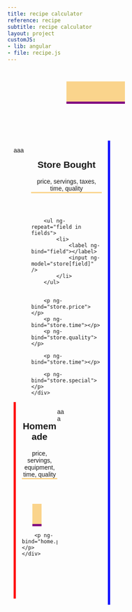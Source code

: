 ```yaml
---
title: recipe calculator
reference: recipe
subtitle: recipe calculator
layout: project
customJS:
- lib: angular
- file: recipe.js
---
```


<style>
@import url(http://fonts.googleapis.com/css?family=Cabin:500,500italic);

body {
	font-family: "Cabin", sans-serif;
	box-sizing: border-box;
	background: url("/lib/img/food.png");
}
.project {
	width: 100%;
	margin: auto;
	font-size: 150%;
	position: relative;
}
input {
	background-color: #FAD48C;
	border: none;
	border-bottom: 5px solid purple;
	padding: 0.75em 0.5em 0.25em;
	font: 1.5em "Cabin";
	width: 33.333333%;
}
ul {
	list-style: none;
}
input:focus {
	outline: none;
	border-bottom-color: white;
}
label {
	position: absolute;
	margin-left: 0.5rem;
	font-size: 75%;
	color: #ADB2B2;
}
.intro {
	text-align: center;
	padding: 2em 0;
}
.half {
	width: 50%;
	float: left;
	padding: 1em;
	min-height: 30em;
}
.notes {
	width: 20%;
}
.store .notes {
	float: left;
}
.homemade .notes {
	float: right;
}
.homemade {
	border-left: 5px solid red;
}
.store {
	border-right: 5px solid blue;
}
.recipe__info {
	width: 80%;
	float: left;
}
.recipe__header {
	border-bottom: 3px solid #FAD48C;
}
.item__name {
	text-align: center;
}
</style>

<div ng-app ng-controller="Recipe">

<header class="intro">
	<input class="item__name" ng-model="name" />
</header>

<div class="half store">
	<div class="notes">
	aaa
	</div>
	<div class="recipe__info">
		<header class="recipe__header">
			<h2>Store Bought</h2>
			price, servings, taxes, time, quality
		</header>
		
		<ul ng-repeat="field in fields">
			<li>
				<label ng-bind="field"></label>
				<input ng-model="store[field]" />
			</li>
		</ul>
		
		
		<p ng-bind="store.price"></p>
		<p ng-bind="store.time"></p>
		<p ng-bind="store.quality"></p>

		<p ng-bind="store.time"></p>

		<p ng-bind="store.special"></p>
	</div>
</div>
<div class="half homemade">
	<div class="notes">
	aaa
	</div>
	<div class="recipe__info">
		<header class="recipe__header">
			<h2>Homemade</h2>
			price, servings, equipment, time, quality
		</header>
		<ul ng-repeat="field in fields">
			<li>
				<label ng-bind="field"></label>
				<input ng-model="home[field]" />
			</li>
		</ul>
		
		<p ng-bind="home.price"></p>
	</div>
</div>

</div>